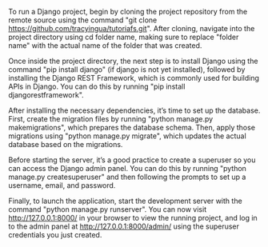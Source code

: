 To run a Django project, begin by cloning the project repository from the remote source using the command "git clone https://github.com/tracyingua/tutoriafs.git". After cloning, navigate into the project directory using cd folder name, making sure to replace "folder name" with the actual name of the folder that was created.

Once inside the project directory, the next step is to install Django using the command "pip install django" (if django is not yet installed), followed by installing the Django REST Framework, which is commonly used for building APIs in Django. You can do this by running "pip install djangorestframework".

After installing the necessary dependencies, it’s time to set up the database. First, create the migration files by running "python manage.py makemigrations", which prepares the database schema. Then, apply those migrations using "python manage.py migrate", which updates the actual database based on the migrations.

Before starting the server, it’s a good practice to create a superuser so you can access the Django admin panel. You can do this by running "python manage.py createsuperuser" and then following the prompts to set up a username, email, and password.

Finally, to launch the application, start the development server with the command "python manage.py runserver". You can now visit http://127.0.0.1:8000/ in your browser to view the running project, and log in to the admin panel at http://127.0.0.1:8000/admin/ using the superuser credentials you just created.

